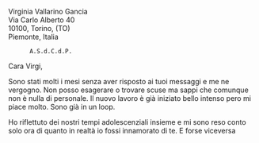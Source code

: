 Virginia Vallarino Gancia  
Via Carlo Alberto 40  
10100, Torino, (TO)  
Piemonte, Italia   
	
          A.S.d.C.d.P.



Cara Virgi,  

Sono stati molti i mesi senza aver risposto ai tuoi messaggi e me ne vergogno. Non posso esagerare o trovare scuse ma sappi che comunque non è nulla di personale. 
Il nuovo lavoro è già iniziato bello intenso pero mi piace molto. Sono già in un loop. 

Ho riflettuto dei nostri tempi adolescenziali insieme e mi sono reso conto solo ora di quanto in realtà io fossi innamorato di te.
E forse viceversa











